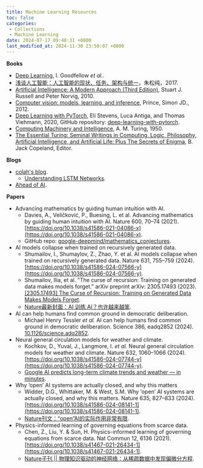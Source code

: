 ```yaml
---
title: Machine Learning Resources
toc: false
categories:
 - Collections
 - Machine Learning
date: 2024-07-17 09:48:31 +0800
last_modified_at: 2024-11-30 23:50:07 +0800
---
```


**Books**

- [Deep Learning](https://www.deeplearningbook.org/), I. Goodfellow *et al.*.
- [浅谈人工智能：人工智能的现状、任务、架构与统一](http://www.stat.ucla.edu/~sczhu/Blog_articles/%E6%B5%85%E8%B0%88%E4%BA%BA%E5%B7%A5%E6%99%BA%E8%83%BD.pdf)，朱松纯，2017.
- [Artificial Intelligence: A Modern Approach (Third Edition)](https://people.engr.tamu.edu/guni/csce421/files/AI_Russell_Norvig.pdf), Stuart J. Russell and Peter Norvig, 2010.
- [Computer vision: models, learning, and inference](http://www.computervisionmodels.com/), Prince, Simon JD., 2012.
- [Deep Learning with PyTorch](https://isip.piconepress.com/courses/temple/ece_4822/resources/books/Deep-Learning-with-PyTorch.pdf), Eli Stevens, Luca Antiga, and Thomas Viehmann, 2020, GitHub repository: [deep-learning-with-pytorch](https://github.com/deep-learning-with-pytorch/dlwpt-code).
- [Computing Machinery and Intelligence](https://courses.cs.umbc.edu/471/papers/turing.pdf), A. M. Turing, 1950.
- [The Essential Turing: Seminal Writings in Computing, Logic, Philosophy, Artificial Intelligence, and Artificial Life: Plus The Secrets of Enigma](https://www.cse.chalmers.se/~aikmitr/papers/Turing.pdf), B. Jack Copeland, Editor.

**Blogs**

- [colah's blog](https://colah.github.io/).
  - [Understanding LSTM Networks](https://colah.github.io/posts/2015-08-Understanding-LSTMs/).
- [Ahead of AI](https://magazine.sebastianraschka.com/).

**Papers**

- Advancing mathematics by guiding human intuition with AI.
  - Davies, A., Veličković, P., Buesing, L. et al. Advancing mathematics by guiding human intuition with AI. Nature 600, 70–74 (2021). [https://doi.org/10.1038/s41586-021-04086-x](https://doi.org/10.1038/s41586-021-04086-x).
  - GitHub repo: [google-deepmind/mathematics\_conjectures](https://github.com/google-deepmind/mathematics_conjectures).
- AI models collapse when trained on recursively generated data.
  - Shumailov, I., Shumaylov, Z., Zhao, Y. et al. AI models collapse when trained on recursively generated data. Nature 631, 755–759 (2024). [https://doi.org/10.1038/s41586-024-07566-y](https://doi.org/10.1038/s41586-024-07566-y).
  - Shumailov, Ilia, et al. "The curse of recursion: Training on generated data makes models forget." arXiv preprint arXiv: 2305.17493 (2023). [[2305.17493] The Curse of Recursion: Training on Generated Data Makes Models Forget](https://arxiv.org/abs/2305.17493).
  - [Nature最新封面：AI 训练 AI？也许越来越笨](https://mp.weixin.qq.com/s/kC-33HNJ67EpjiijPiOilA).
- AI can help humans find common ground in democratic deliberation.
  - Michael Henry Tessler *et al.* AI can help humans find common ground in democratic deliberation. Science 386, eadq2852 (2024). [10.1126/science.adq2852](https://doi.org/10.1126/science.adq2852).
- Neural general circulation models for weather and climate.
  - Kochkov, D., Yuval, J., Langmore, I. *et al.* Neural general circulation models for weather and climate. Nature 632, 1060–1066 (2024). [https://doi.org/10.1038/s41586-024-07744-y](https://doi.org/10.1038/s41586-024-07744-y).
  - [Google AI predicts long-term climate trends and weather — in minutes](https://www.nature.com/articles/d41586-024-02391-9).
- Why ‘open’ AI systems are actually closed, and why this matters
  - Widder, D.G., Whittaker, M. & West, S.M. Why ‘open’ AI systems are actually closed, and why this matters. Nature 635, 827–833 (2024). [https://doi.org/10.1038/s41586-024-08141-1](https://doi.org/10.1038/s41586-024-08141-1).
  - [Nature刊文：“open”AI的实际作用非常有限](https://mp.weixin.qq.com/s/WYF4tNzA9FddFi5eh0TLgQ).
- Physics-informed learning of governing equations from scarce data.
  - Chen, Z., Liu, Y. & Sun, H. Physics-informed learning of governing equations from scarce data. Nat Commun 12, 6136 (2021). [https://doi.org/10.1038/s41467-021-26434-1](https://doi.org/10.1038/s41467-021-26434-1).
  - [Nature子刊 \|\| 物理知识驱动的神经网络：从稀疏数据中发现偏微分方程](https://mp.weixin.qq.com/s/wEPN8OaSOWI7tGIDD9apbQ).